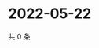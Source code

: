 # 2022-05-22

共 0 条

<!-- BEGIN WEIBO -->
<!-- 最后更新时间 Sun May 22 2022 03:13:26 GMT+0800 (China Standard Time) -->

<!-- END WEIBO -->
